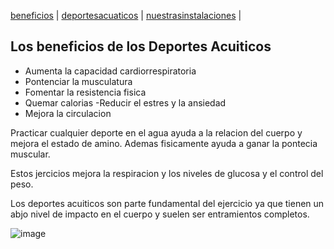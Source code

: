 [beneficios](./beneficios.md) | [deportesacuaticos](./deportesacuaticos) | [nuestrasinstalaciones](./nuestrasinstalaciones) | 


## Los beneficios de los Deportes Acuiticos


- Aumenta la capacidad cardiorrespiratoria
- Pontenciar la musculatura
- Fomentar la resistencia fisica
- Quemar calorias
-Reducir el estres y la ansiedad 
- Mejora la circulacion

 Practicar cualquier deporte en el agua ayuda a la relacion del cuerpo y mejora el estado de amino. Ademas fisicamente ayuda a ganar la pontecia muscular. 

Estos jercicios mejora la respiracion y los niveles de glucosa y el control del peso. 

Los deportes acuiticos son parte fundamental del ejercicio ya que tienen un abjo nivel de impacto en el cuerpo y suelen ser entramientos completos.

![image](https://user-images.githubusercontent.com/99769712/157767455-caa5fd83-3003-4305-af36-8ff726eec40b.png)
